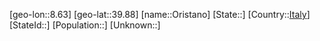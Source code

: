 ﻿---
location: [39.88,8.63]
type: City
tags:
- geo/City


SpocWebEntityId: 33133
isDeleted: false
confidential: public

---
[geo-lon::8.63]
[geo-lat::39.88]
[name::Oristano]
[State::]
[Country::[Italy](geo/Continent/Europe/Italy.md)]
[StateId::]
[Population::]
[Unknown::]


